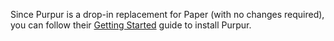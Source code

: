 Since Purpur is a drop-in replacement for Paper (with no changes required), you can follow their [Getting Started](https://paper.readthedocs.io/en/latest/server/getting-started.html) guide to install Purpur.